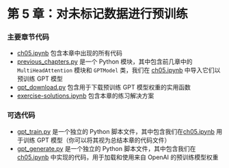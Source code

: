 # 第 5 章：对未标记数据进行预训练

### 主要章节代码

- [ch05.ipynb](ch05.zh.ipynb) 包含本章中出现的所有代码
- [previous_chapters.py](previous_chapters.py) 是一个 Python 模块，其中包含前几章中的 `MultiHeadAttention` 模块和 `GPTModel` 类，我们在 [ch05.ipynb](ch05.zh.ipynb) 中导入它们以预训练 GPT 模型
- [gpt_download.py](gpt_download.py) 包含用于下载预训练 GPT 模型权重的实用函数
- [exercise-solutions.ipynb](exercise-solutions.ipynb) 包含本章的练习解决方案

### 可选代码

- [gpt_train.py](gpt_train.py) 是一个独立的 Python 脚本文件，其中包含我们在[ch05.ipynb](ch05.zh.ipynb) 用于训练 GPT 模型（你可以将其视为总结本章的代码文件）
- [gpt_generate.py](gpt_generate.py) 是一个独立的 Python 脚本文件，其中包含我们在 [ch05.ipynb](ch05.zh.ipynb) 中实现的代码，用于加载和使用来自 OpenAI 的预训练模型权重